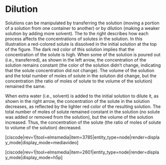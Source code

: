 # Dilution

Solutions can be manipulated by transferring the solution (moving a portion of a solution from one container to another) or by dilution (making a weaker solution by adding more solvent). The to the right describes how each process affects the concentrations of solutes in the solution. In this illustration a red-colored solute is dissolved in the initial solution at the top of the figure. The dark red color of this solution implies that the concentration of the solute is high. When some of the solution is poured out (i.e., transferred), as shown in the left arrow, the concentration of the solution remains constant (the color of the solution didn’t change, indicating that the solute concentration did not change). The volume of the solution and the total number of moles of solute in the solution did change, but the concentration (the ratio of moles of solute to the volume of the solution) remained the same. 

When extra water (i.e., solvent) is added to the initial solution to dilute it, as shown in the right arrow, the concentration of the solute in the solution decreases, as reflected by the lighter red color of the resulting solution. The total number of moles of solute remained constant in the solution (no solute was added or removed from the solution), but the volume of the solution increased. Thus, the concentration of the solute (the ratio of moles of solute to volume of the solution) decreased. 

[ciscode|rev=1|tool=elmsmedia|item=3785|entity_type=node|render=display_mode|display_mode=mediavideo]

[ciscode|rev=1|tool=elmsmedia|item=2601|entity_type=node|render=display_mode|display_mode=h5p]